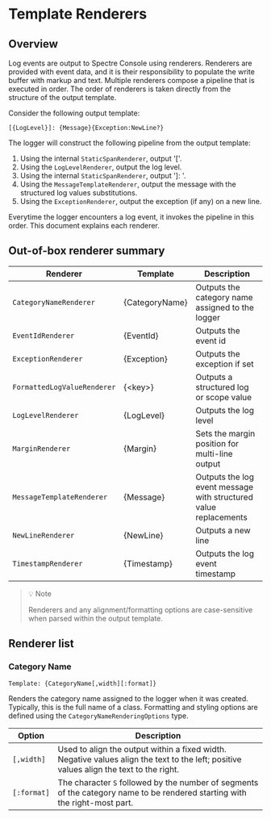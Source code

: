 # Template Renderers

## Overview 

Log events are output to Spectre Console using renderers. Renderers are provided with event data, and it is their responsibility to populate the write buffer with markup and text. Multiple renderers compose a pipeline that is executed in order. The order of renderers is taken directly from the structure of the output template.

Consider the following output template:

```
[{LogLevel}]: {Message}{Exception:NewLine?}
```

The logger will construct the following pipeline from the output template:
1. Using the internal `StaticSpanRenderer`, output '['.
2. Using the `LogLevelRenderer`, output the log level.
3. Using the internal `StaticSpanRenderer`, output ']: '.
4. Using the `MessageTemplateRenderer`, output the message with the structured log values substitutions.
5. Using the `ExceptionRenderer`, output the exception (if any) on a new line.

Everytime the logger encounters a log event, it invokes the pipeline in this order. This document explains each renderer.

## Out-of-box renderer summary

|Renderer|Template|Description|
|---|---|---|
|`CategoryNameRenderer`|{CategoryName}|Outputs the category name assigned to the logger|
|`EventIdRenderer`|{EventId}|Outputs the event id|
|`ExceptionRenderer`|{Exception}|Outputs the exception if set|
|`FormattedLogValueRenderer`|{&lt;key&gt;}|Outputs a structured log or scope value|
|`LogLevelRenderer`|{LogLevel}|Outputs the log level|
|`MarginRenderer`|{Margin}|Sets the margin position for multi-line output|
|`MessageTemplateRenderer`|{Message}|Outputs the log event message with structured value replacements|
|`NewLineRenderer`|{NewLine}|Outputs a new line|
|`TimestampRenderer`|{Timestamp}|Outputs the log event timestamp|

> 💡 Note
>
> Renderers and any alignment/formatting options are case-sensitive when parsed within the output template.

## Renderer list

### Category Name

```
Template: {CategoryName[,width][:format]}
```

Renders the category name assigned to the logger when it was created. Typically, this is the full name of a class. Formatting and styling options are defined using the `CategoryNameRenderingOptions` type.

|Option|Description|
|---|---|
|`[,width]`|Used to align the output within a fixed width. Negative values align the text to the left; positive values align the text to the right.|
|`[:format]`|The character `S` followed by the number of segments of the category name to be rendered starting with the right-most part.|